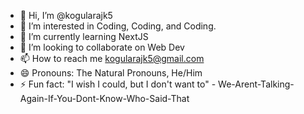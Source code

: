 - 👋 Hi, I’m @kogularajk5
- 👀 I’m interested in Coding, Coding, and Coding.
- 🌱 I’m currently learning NextJS
- 💞️ I’m looking to collaborate on Web Dev
- 📫 How to reach me kogularajk5@gmail.com
- 😄 Pronouns: The Natural Pronouns, He/Him
- ⚡ Fun fact: "I wish I could, but I don't want to" - We-Arent-Talking-Again-If-You-Dont-Know-Who-Said-That

<!---
kogularajk5/kogularajk5 is a ✨ special ✨ repository because its `README.md` (this file) appears on your GitHub profile.
You can click the Preview link to take a look at your changes.
--->
